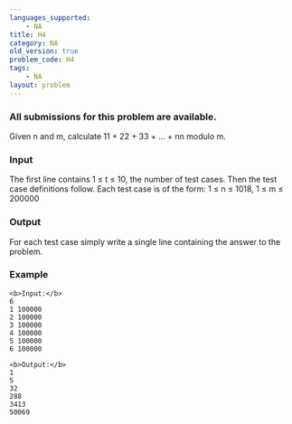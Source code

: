 ```yaml
---
languages_supported:
    - NA
title: H4
category: NA
old_version: true
problem_code: H4
tags:
    - NA
layout: problem
---
```

###  All submissions for this problem are available. 

Given n and m, calculate 11 + 22 + 33 + ... + nn modulo m.

### Input

The first line contains 1 ≤ t ≤ 10, the number of test cases. Then the test case definitions follow. Each test case is of the form: 1 ≤ n ≤ 1018, 1 ≤ m ≤ 200000

### Output

For each test case simply write a single line containing the answer to the problem.

### Example

```
<b>Input:</b>
6
1 100000
2 100000
3 100000
4 100000
5 100000
6 100000

<b>Output:</b>
1
5
32
288
3413
50069

```
